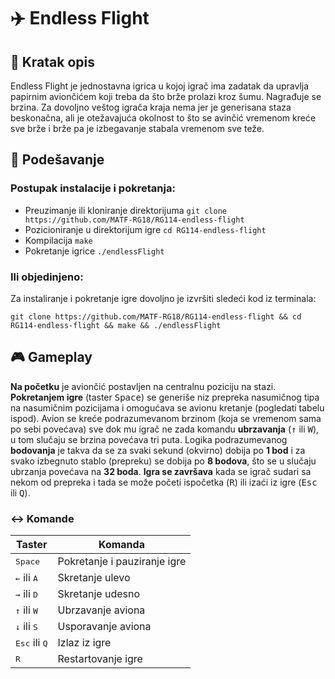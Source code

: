 
# :airplane: Endless Flight 
## :memo: Kratak opis
Endless Flight je jednostavna igrica u kojoj igrač ima zadatak da upravlja papirnim aviončićem koji treba da što brže prolazi kroz šumu.  Nagrađuje se brzina. Za dovoljno veštog igrača kraja nema jer je generisana staza beskonačna, ali je otežavajuća okolnost to što se avinčić vremenom kreće sve brže i brže pa je izbegavanje stabala vremenom sve teže.
## :wrench: Podešavanje
### Postupak instalacije i pokretanja:
* Preuzimanje ili kloniranje direktorijuma 
``` git clone https://github.com/MATF-RG18/RG114-endless-flight ```
* Pozicioniranje u direktorijum igre
``` cd RG114-endless-flight ```
* Kompilacija
``` make ```
* Pokretanje igrice
``` ./endlessFlight ```
### Ili objedinjeno:
Za instaliranje i pokretanje igre dovoljno je izvršiti sledeći kod iz terminala:
```
git clone https://github.com/MATF-RG18/RG114-endless-flight && cd RG114-endless-flight && make && ./endlessFlight
```

## :video_game: Gameplay
**Na početku** je aviončić postavljen na centralnu poziciju na stazi. **Pokretanjem igre** (taster <kbd>Space</kbd>) se generiše niz prepreka nasumičnog tipa na nasumičnim pozicijama i omogućava se avionu kretanje (pogledati tabelu ispod). Avion se kreće podrazumevanom brzinom (koja se vremenom sama po sebi povećava) sve dok mu igrač ne zada komandu **ubrzavanja** (<kbd>&uarr;</kbd> ili <kbd>W</kbd>), u tom slučaju se brzina povećava tri puta. Logika podrazumevanog **bodovanja** je takva da se za svaki sekund (okvirno) dobija po **1 bod** i za svako izbegnuto stablo (prepreku) se dobija po **8 bodova**, što se u slučaju ubrzanja povećava na **32 boda**. **Igra se završava** kada se igrač sudari sa nekom od prepreka i tada se može početi ispočetka (<kbd>R</kbd>) ili izaći iz igre (<kbd>Esc</kbd> ili <kbd>Q</kbd>).

### :left_right_arrow: Komande
|  Taster|Komanda  |
|--------|---------|
|<kbd>Space</kbd> | Pokretanje i pauziranje igre|
|<kbd>&larr;</kbd> ili <kbd>A</kbd> |  Skretanje ulevo|
|<kbd>&rarr;</kbd> ili <kbd>D</kbd> | Skretanje udesno|
|<kbd>&uarr;</kbd> ili <kbd>W</kbd> | Ubrzavanje aviona|
|<kbd>&darr;</kbd> ili <kbd>S</kbd> |Usporavanje aviona|
|<kbd>Esc</kbd> ili <kbd>Q</kbd> |Izlaz iz igre|
| <kbd>R</kbd> |Restartovanje igre|
